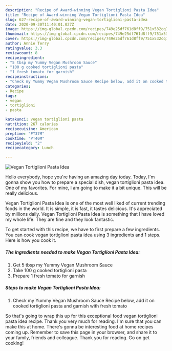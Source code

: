 ```yaml
---
description: "Recipe of Award-winning Vegan Tortiglioni Pasta Idea"
title: "Recipe of Award-winning Vegan Tortiglioni Pasta Idea"
slug: 627-recipe-of-award-winning-vegan-tortiglioni-pasta-idea
date: 2020-09-30T11:40:01.027Z
image: https://img-global.cpcdn.com/recipes/749e25df761d8ff9/751x532cq70/vegan-tortiglioni-pasta-idea-recipe-main-photo.jpg
thumbnail: https://img-global.cpcdn.com/recipes/749e25df761d8ff9/751x532cq70/vegan-tortiglioni-pasta-idea-recipe-main-photo.jpg
cover: https://img-global.cpcdn.com/recipes/749e25df761d8ff9/751x532cq70/vegan-tortiglioni-pasta-idea-recipe-main-photo.jpg
author: Annie Terry
ratingvalue: 3.3
reviewcount: 8
recipeingredient:
- "5 tbsp my Yummy Vegan Mushroom Sauce"
- "100 g cooked tortiglioni pasta"
- "1 fresh tomato for garnish"
recipeinstructions:
- "Check my Yummy Vegan Mushroom Sauce Recipe below, add it on cooked tortiglioni pasta and garnish with fresh tomato"
categories:
- Recipe
tags:
- vegan
- tortiglioni
- pasta

katakunci: vegan tortiglioni pasta 
nutrition: 267 calories
recipecuisine: American
preptime: "PT37M"
cooktime: "PT40M"
recipeyield: "2"
recipecategory: Lunch

---
```



![Vegan Tortiglioni Pasta Idea](https://img-global.cpcdn.com/recipes/749e25df761d8ff9/751x532cq70/vegan-tortiglioni-pasta-idea-recipe-main-photo.jpg)

Hello everybody, hope you're having an amazing day today. Today, I'm gonna show you how to prepare a special dish, vegan tortiglioni pasta idea. One of my favorites. For mine, I am going to make it a bit unique. This will be really delicious.



Vegan Tortiglioni Pasta Idea is one of the most well liked of current trending foods in the world. It is simple, it is fast, it tastes delicious. It's appreciated by millions daily. Vegan Tortiglioni Pasta Idea is something that I have loved my whole life. They are fine and they look fantastic.


To get started with this recipe, we have to first prepare a few ingredients. You can cook vegan tortiglioni pasta idea using 3 ingredients and 1 steps. Here is how you cook it.

<!--inarticleads1-->

##### The ingredients needed to make Vegan Tortiglioni Pasta Idea:

1. Get 5 tbsp my Yummy Vegan Mushroom Sauce
1. Take 100 g cooked tortiglioni pasta
1. Prepare 1 fresh tomato for garnish




<!--inarticleads2-->

##### Steps to make Vegan Tortiglioni Pasta Idea:

1. Check my Yummy Vegan Mushroom Sauce Recipe below, add it on cooked tortiglioni pasta and garnish with fresh tomato




So that's going to wrap this up for this exceptional food vegan tortiglioni pasta idea recipe. Thank you very much for reading. I'm sure that you can make this at home. There's gonna be interesting food at home recipes coming up. Remember to save this page in your browser, and share it to your family, friends and colleague. Thank you for reading. Go on get cooking!
